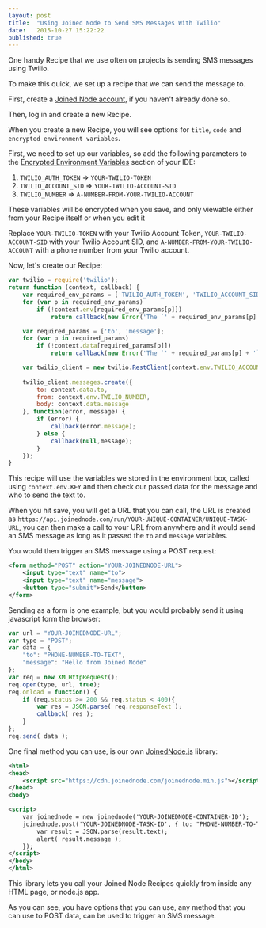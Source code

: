 ```yaml
---
layout: post
title:  "Using Joined Node to Send SMS Messages With Twilio"
date:   2015-10-27 15:22:22
published: true
---
```


One handy Recipe that we use often on projects is sending SMS messages using Twilio.

To make this quick, we set up a recipe that we can send the message to.

First, create a [Joined Node account](https://app.joinednode.com/signup), if you haven't already done so.

Then, log in and create a new Recipe.

When you create a new Recipe, you will see options for `title`, `code` and `encrypted environment variables`. 

First, we need to set up our variables, so add the following parameters to the [Encrypted Environment Variables](https://joinednode.com/docs/env/) section of your IDE:

1. `TWILIO_AUTH_TOKEN` => `YOUR-TWILIO-TOKEN`
2. `TWILIO_ACCOUNT_SID` => `YOUR-TWILIO-ACCOUNT-SID`
3. `TWILIO_NUMBER` => `A-NUMBER-FROM-YOUR-TWILIO-ACCOUNT`

These variables will be encrypted when you save, and only viewable either from your Recipe itself or when you edit it

Replace `YOUR-TWILIO-TOKEN` with your Twilio Account Token, `YOUR-TWILIO-ACCOUNT-SID` with your Twilio Account SID, and `A-NUMBER-FROM-YOUR-TWILIO-ACCOUNT` with a phone number from your Twilio account.

Now, let's create our Recipe:

```js
var twilio = require('twilio');
return function (context, callback) {
	var required_env_params = ['TWILIO_AUTH_TOKEN', 'TWILIO_ACCOUNT_SID', 'TWILIO_NUMBER'];
	for (var p in required_env_params)
		if (!context.env[required_env_params[p]])
			return callback(new Error('The `' + required_env_params[p] + '` parameter must be provided in your env   settngs.'));

	var required_params = ['to', 'message'];
	for (var p in required_params)
		if (!context.data[required_params[p]])
			return callback(new Error('The `' + required_params[p] + '` parameter must be provided.'));

	var twilio_client = new twilio.RestClient(context.env.TWILIO_ACCOUNT_SID, context.env.TWILIO_AUTH_TOKEN);
	
	twilio_client.messages.create({
		to: context.data.to,
		from: context.env.TWILIO_NUMBER,
		body: context.data.message
	}, function(error, message) {
		if (error) {
			callback(error.message);
		} else {
			callback(null,message);
		}
	});
}
```

This recipe will use the variables we stored in the environment box, called using `context.env.KEY` and then check our passed data for the message and who to send the text to.

When you hit save, you will get a URL that you can call, the URL is created as `https://api.joinednode.com/run/YOUR-UNIQUE-CONTAINER/UNIQUE-TASK-URL`, you can then make a call to your URL from anywhere and it would send an SMS message as long as it passed the `to` and `message` variables.

You would then trigger an SMS message using a POST request:

```xml
<form method="POST" action="YOUR-JOINEDNODE-URL">
	<input type="text" name="to">
	<input type="text" name="message">
	<button type="submit">Send</button>
</form>
```

Sending as a form is one example, but you would probably send it using javascript form the browser:

```js
var url = "YOUR-JOINEDNODE-URL";
var type = "POST";
var data = {
	"to": "PHONE-NUMBER-TO-TEXT",
	"message": "Hello from Joined Node"	
};
var req = new XMLHttpRequest();
req.open(type, url, true);
req.onload = function() {
	if (req.status >= 200 && req.status < 400){
		var res = JSON.parse( req.responseText );
		callback( res );
	}
};
req.send( data );
```

One final method you can use, is our own [JoinedNode.js](http://joinednode.com/docs/js/) library:

```xml
<html>
<head>
	<script src="https://cdn.joinednode.com/joinednode.min.js"></script>
</head>
<body>

<script>
	var joinednode = new joinednode('YOUR-JOINEDNODE-CONTAINER-ID');
	joinednode.post('YOUR-JOINEDNODE-TASK-ID', { to: "PHONE-NUMBER-TO-TEXT", message: "Hello from Joined Node" }).then(function(result) {
		var result = JSON.parse(result.text);
		alert( result.message );
	});
</script>
</body>
</html>
```

This library lets you call your Joined Node Recipes quickly from inside any HTML page, or node.js app. 

As you can see, you have options that you can use, any method that you can use to POST data, can be used to trigger an SMS message.
